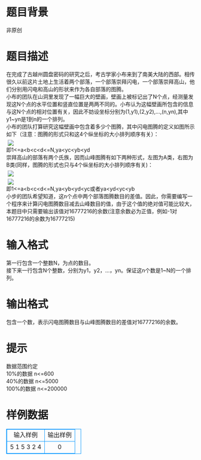 # 

 
 # 题目背景 
非原创 

 
 # 题目描述 
在完成了古越州圆盘密码的研究之后，考古学家小布来到了南美大陆的西部。相传很久以前这片土地上生活着两个部落，一个部落崇拜闪电，一个部落崇拜高山，他们分别用闪电和高山的形状来作为各自部落的图腾。<BR>小布的团队在山洞里发现了一幅巨大的壁画，壁画上被标记出了N个点，经测量发现这N个点的水平位置和竖直位置是两两不同的。小布认为这幅壁画所包含的信息与这N个点的相对位置有关，因此不妨设坐标分别为(1,y1),(2,y2),…,(n,yn),其中y1~yn是1到n的一个排列。<BR>小布的团队打算研究这幅壁画中包含着多少个图腾，其中闪电图腾的定义如图所示如下（注意：图腾的形式只和这4个纵坐标的大小排列顺序有关）：<BR>&nbsp;<img src="/source/joyoi/tyvj-1445/img/aHR0cDovL3d3dy5qb3lvaS5jbi9wcm9ibGVtL3R5dmotMTQ0NS8mbmJzcDtodHRwOi8vdHl2ai5jcHd6LmNuL3Byb2JsZW1pbWcvcDE0NDUtMi5qcGc=.jpg" border=0 align=middle><BR>即1&lt;=a&lt;b&lt;c&lt;d&lt;=N,ya&lt;yc&lt;yb&lt;yd<BR>崇拜高山的部落有两个氏族，因而山峰图腾有如下两种形式，左图为A类，右图为B类(同样，图腾的形式也只与4个纵坐标的大小排列顺序有关)：<BR>&nbsp;<img src="/source/joyoi/tyvj-1445/img/aHR0cDovL3d3dy5qb3lvaS5jbi9wcm9ibGVtL3R5dmotMTQ0NS8mbmJzcDtodHRwOi8vdHl2ai5jcHd6LmNuL3Byb2JsZW1pbWcvcDE0NDUtMS5qcGc=.jpg" border=0 align=middle><BR>&nbsp;<img src="/source/joyoi/tyvj-1445/img/aHR0cDovL3d3dy5qb3lvaS5jbi9wcm9ibGVtL3R5dmotMTQ0NS8mbmJzcDtodHRwOi8vdHl2ai5jcHd6LmNuL3Byb2JsZW1pbWcvcDE0NDUtMy5qcGc=.jpg" border=0 align=middle><BR>即1&lt;=a&lt;b&lt;c&lt;d&lt;=N,ya&lt;yb&lt;yd&lt;yc或者ya&lt;yd&lt;yc&lt;yb<BR>小步的团队希望知道，这n个点中两个部落图腾数目的差值。因此，你需要编写一个程序来计算闪电图腾数目减去山峰数目的值，由于这个值的绝对值可能比较大，本题目中只需要输出该值对16777216的余数(注意余数必为正值，例如-1对16777216的余数为16777215)<BR> 

 
 # 输入格式 
第一行包含一个整数N，为点的数目。<BR>接下来一行包含N个整数，分别为y1，y2，…，yn。保证这n个数是1~N的一个排列。<BR> 

 
 # 输出格式 
包含一个数，表示闪电图腾数目与山峰图腾数目的差值对16777216的余数。 

 
 # 提示 
数据范围约定<BR>10%的数据&nbsp;n&lt;=600<BR>40%的数据&nbsp;n&lt;=5000<BR>100%的数据&nbsp;n&lt;=200000 
# 样例数据
<style>
        table,table tr th, table tr td { border:1px solid #0094ff; }
        table { width: 200px; min-height: 25px; line-height: 25px; text-align: center; border-collapse: collapse;}   
    </style>
<table>
	<tr>
		<td>输入样例</td>
		<td>输出样例</td>
	</tr>
<tr><td>5
1 5 3 2 4

</td><td>0
</td></tr></table>
